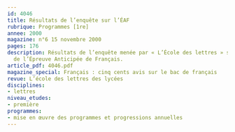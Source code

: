 ```yaml
---
id: 4046
title: Résultats de l’enquête sur l’ÉAF
rubrique: Programmes [1re]
annee: 2000
magazine: n°6 15 novembre 2000
pages: 176
description: Résultats de l’enquête menée par « L’École des lettres » sur la réforme
  de l’Épreuve Anticipée de Français.
article_pdf: 4046.pdf
magazine_special: Français : cinq cents avis sur le bac de français
revue: L’école des lettres des lycées
disciplines:
- lettres
niveau_etudes:
- première
programmes:
- mise en œuvre des programmes et progressions annuelles
---
```

